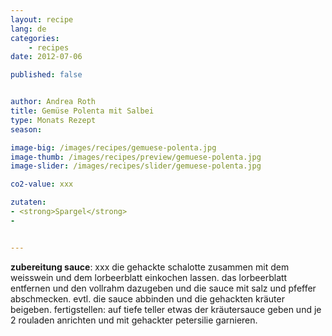 ```yaml
---
layout: recipe
lang: de
categories:
    - recipes
date: 2012-07-06

published: false


author: Andrea Roth
title: Gemüse Polenta mit Salbei
type: Monats Rezept
season: 

image-big: /images/recipes/gemuese-polenta.jpg
image-thumb: /images/recipes/preview/gemuese-polenta.jpg
image-slider: /images/recipes/slider/gemuese-polenta.jpg

co2-value: xxx

zutaten:
- <strong>Spargel</strong>
-


---
```




**zubereitung sauce**:
xxx die gehackte schalotte zusammen mit dem weisswein und dem lorbeerblatt einkochen lassen.
das lorbeerblatt entfernen und den vollrahm dazugeben und die sauce mit salz und pfeffer abschmecken. evtl. die sauce abbinden und die gehackten kräuter beigeben.
fertigstellen:
auf tiefe teller etwas der kräutersauce geben und je 2 rouladen anrichten und mit gehackter petersilie garnieren.